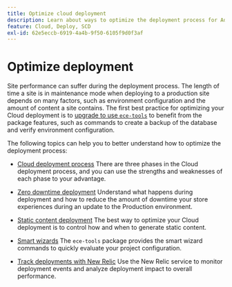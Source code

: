 ```yaml
---
title: Optimize cloud deployment
description: Learn about ways to optimize the deployment process for Adobe Commerce on cloud infrastructure projects, including reducing downtime, static content deployment, scenario-based deployment, and smart wizards.
feature: Cloud, Deploy, SCD
exl-id: 62e5eccb-6919-4a4b-9f50-6105f9d0f3af
---
```

# Optimize deployment

Site performance can suffer during the deployment process. The length of time a site is in maintenance mode when deploying to a production site depends on many factors, such as environment configuration and the amount of content a site contains. The first best practice for optimizing your Cloud deployment is to [upgrade to use `ece-tools`](../dev-tools/install-package.md) to benefit from the package features, such as commands to create a backup of the database and verify environment configuration.

The following topics can help you to better understand how to optimize the deployment process:

-  [Cloud deployment process](process.md)
    There are three phases in the Cloud deployment process, and you can use the strengths and weaknesses of each phase to your advantage.

-  [Zero downtime deployment](reduce-downtime.md)
    Understand what happens during deployment and how to reduce the amount of downtime your store experiences during an update to the Production environment.

-  [Static content deployment](static-content.md)
    The best way to optimize your Cloud deployment is to control how and when to generate static content.

-  [Smart wizards](smart-wizards.md)
    The `ece-tools` package provides the smart wizard commands to quickly evaluate your project configuration.

-  [Track deployments with New Relic](../monitor/track-deployments.md)
   Use the New Relic service to monitor deployment events and analyze deployment impact to overall performance.
